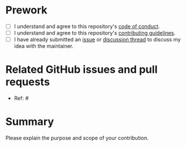 # Prework

* [ ] I understand and agree to this repository's [code of conduct](https://ropensci.org/code-of-conduct/).
* [ ] I understand and agree to this repository's [contributing guidelines](https://github.com/ropensci/tarchetypes/blob/main/CONTRIBUTING.md).
* [ ] I have already submitted an [issue](http://github.com/ropensci/tarchetypes/issues) or [discussion thread](https://github.com/ropensci/tarchetypes/discussions) to discuss my idea with the maintainer.

# Related GitHub issues and pull requests

* Ref: #

# Summary

Please explain the purpose and scope of your contribution.
